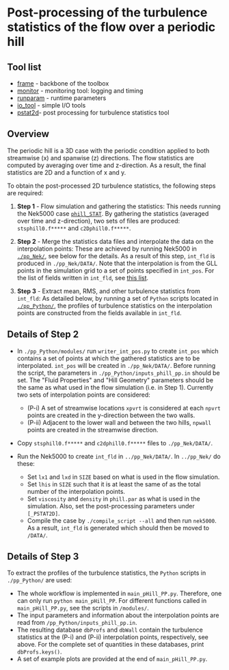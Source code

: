 
# Post-processing of the turbulence statistics of the flow over a periodic hill 


## Tool list
* [frame](https://kth-nek5000.github.io/KTH_Framework/group__frame.html) - backbone of the toolbox
* [monitor](https://kth-nek5000.github.io/KTH_Framework/group__monitor.html) - monitoring tool: logging and timing
* [runparam](https://kth-nek5000.github.io/KTH_Framework/group__runparam.html) - runtime parameters
* [io_tool](https://kth-nek5000.github.io/KTH_Framework/group__io__tools.html) - simple I/O tools
* [pstat2d](https://kth-nek5000.github.io/KTH_Framework/group__postpr.html)- post processing for turbulence statistics tool

## Overview
The periodic hill is a 3D case with the periodic condition applied to both streamwise (x) and spanwise (z) directions. The flow statistics are computed by averaging over time and z-direction.  As a result, the final statistics are 2D and a function of x and y. 

To obtain the post-processed 2D turbulence statistics, the following steps are required:

1. **Step 1** - Flow simulation and gathering the statistics:
This needs running the Nek5000 case [`phill_STAT`](https://github.com/KTH-Nek5000/KTH_Examples/tree/master/phill_STAT). By gathering the statistics (averaged over time and z-direction), two sets of files are produced: `stsphill0.f*****` and `c2Dphill0.f*****`. 

2. **Step 2** - Merge the statistics data files and interpolate the data on the interpolation points:
These are achieved by running Nek5000 in [`./pp_Nek/`](https://github.com/KTH-Nek5000/KTH_Examples/tree/master/phill_PSTAT2D/pp_Nek), see below for the details. As a result of this step, `int_fld` is produced in `./pp_Nek/DATA/`. Note that the interpolation is from the GLL points in the simulation grid to a set of points specified in `int_pos`. For the list of fields written in `int_fld`, see [this list](https://github.com/KTH-Nek5000/KTH_Examples/blob/master/pipe_PSTAT2D/pp_python/nom_fields.txt).

3. **Step 3** - Extract mean, RMS, and other turbulence statistics from `int_fld`:
As detailed below, by running a set of `Python` scripts located in [`./pp_Python/`](https://github.com/KTH-Nek5000/KTH_Examples/tree/master/phill_PSTAT2D/pp_Python), the profiles of turbulence statistics on the interpolation points are constructed from the fields available in `int_fld`.

## Details of Step 2
* In `./pp_Python/modules/` run `writer_int_pos.py` to create `int_pos` which contains a set of points at which the gathered statistics are to be interpolated. `int_pos` will be created in `./pp_Nek/DATA/`. Before running the script, the parameters in `./pp_Python/inputs_phill_pp.in` should be set. The "Fluid Properties" and "Hill Geometry" parameters should be the same as what used in the flow simulation (i.e. in Step 1). Currently two sets of interpolation points are considered: 
  * (P-i) A set of streamwise locations `xpvrt` is considered at each `npvrt` points are created in the y-direction between the two walls. 
  * (P-ii) Adjacent to the lower wall and between the two hills,  `npwall` points are created in the streamwise direction.

* Copy `stsphill0.f*****` and `c2dphill0.f*****` files to `./pp_Nek/DATA/`.

* Run the Nek5000 to create `int_fld` in `../pp_Nek/DATA/`. In `../pp_Nek/` do these:
  * Set `lx1` and `lxd` in `SIZE` based on what is used in the flow simulation.
  * Set `lhis` in `SIZE` such that it is at least the same of as the total number of the interpolation points.
  * Set `viscosity` and `density` in `phill.par` as what is used in the simulation. Also, set the post-processing parameters under `[_PSTAT2D]`.
  * Compile the case by `./compile_script --all` and then run `nek5000`.
As a result, `int_fld` is generated which should then be moved to `/DATA/`.

## Details of Step 3
To extract the profiles of the turbulence statistics, the `Python` scripts in `./pp_Python/` are used:

  * The whole workflow is implemented in `main_pHill_PP.py`. Therefore, one can only run `python main_pHill_PP`. For different functions called in `main_pHill_PP.py`, see the scripts in `/modules/`.
  * The input parameters and information about the interpolation points are read from `/pp_Python/inputs_phill_pp.in`. 
  * The resulting database `dbProfs` and `dbWall` contain the turbulence statistics at the (P-i) and (P-ii) interpolation points, respectively, see above. For the complete set of quantities in these databases, print `dbProfs.keys()`.
  * A set of example plots are provided at the end of `main_pHill_PP.py`.
